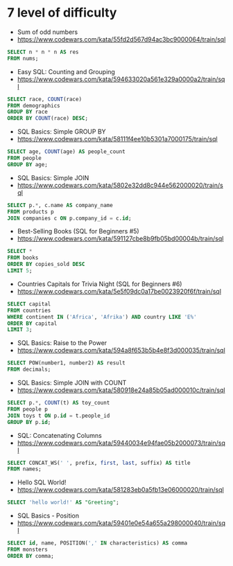 # 7 level of difficulty


* Sum of odd numbers
* https://www.codewars.com/kata/55fd2d567d94ac3bc9000064/train/sql

```SQL
SELECT n * n * n AS res 
FROM nums;
```


* Easy SQL: Counting and Grouping
* https://www.codewars.com/kata/594633020a561e329a0000a2/train/sql

```SQL
SELECT race, COUNT(race)
FROM demographics
GROUP BY race
ORDER BY COUNT(race) DESC;
```


* SQL Basics: Simple GROUP BY
* https://www.codewars.com/kata/58111f4ee10b5301a7000175/train/sql

```SQL
SELECT age, COUNT(age) AS people_count
FROM people
GROUP BY age;
```


* SQL Basics: Simple JOIN
* https://www.codewars.com/kata/5802e32dd8c944e562000020/train/sql

```SQL
SELECT p.*, c.name AS company_name
FROM products p
JOIN companies c ON p.company_id = c.id;
```


* Best-Selling Books (SQL for Beginners #5)
* https://www.codewars.com/kata/591127cbe8b9fb05bd00004b/train/sql

```SQL
SELECT *
FROM books
ORDER BY copies_sold DESC
LIMIT 5;
```


* Countries Capitals for Trivia Night (SQL for Beginners #6)
* https://www.codewars.com/kata/5e5f09dc0a17be0023920f6f/train/sql

```SQL
SELECT capital
FROM countries
WHERE continent IN ('Africa', 'Afrika') AND country LIKE 'E%'
ORDER BY capital
LIMIT 3;
```


* SQL Basics: Raise to the Power
* https://www.codewars.com/kata/594a8f653b5b4e8f3d000035/train/sql

```SQL
SELECT POW(number1, number2) AS result
FROM decimals;
```


* SQL Basics: Simple JOIN with COUNT
* https://www.codewars.com/kata/580918e24a85b05ad000010c/train/sql

```SQL
SELECT p.*, COUNT(t) AS toy_count
FROM people p
JOIN toys t ON p.id = t.people_id
GROUP BY p.id;
```


* SQL: Concatenating Columns
* https://www.codewars.com/kata/59440034e94fae05b2000073/train/sql

```SQL
SELECT CONCAT_WS(' ', prefix, first, last, suffix) AS title
FROM names;
```


* Hello SQL World!
* https://www.codewars.com/kata/581283eb0a5fb13e06000020/train/sql

```SQL
SELECT 'hello world!' AS "Greeting";
```


* SQL Basics - Position
* https://www.codewars.com/kata/59401e0e54a655a298000040/train/sql

```SQL
SELECT id, name, POSITION(',' IN characteristics) AS comma
FROM monsters
ORDER BY comma;
```
